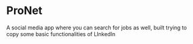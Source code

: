 # ProNet
A social media app where you can search for jobs as well, built trying to copy some basic functionalities of LInkedIn
